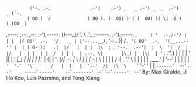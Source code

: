              ('-. .-.               .-')    .-') _   _ .-') _  _  .-')                  _ (`-.
            ( OO )  /              ( OO ). (  OO) ) ( (  OO) )( \( -O )                ( (OO  )
  ,----.    ,--. ,--. .-'),-----. (_)---\_)/     '._ \     .'_ ,------.  .-'),-----.  _.`     \
 '  .-./-') |  | |  |( OO'  .-.  '/    _ | |'--...__),`'--..._)|   /`. '( OO'  .-.  '(__...--''
 |  |_( O- )|   .|  |/   |  | |  |\  :` `. '--.  .--'|  |  \  '|  /  | |/   |  | |  | |  /  | |
 |  | .--, \|       |\_) |  |\|  | '..`''.)   |  |   |  |   ' ||  |_.' |\_) |  |\|  | |  |_.' |
(|  | '. (_/|  .-.  |  \ |  | |  |.-._)   \   |  |   |  |   / :|  .  '.'  \ |  | |  | |  .___.'
 |  '--'  | |  | |  |   `'  '-'  '\       /   |  |   |  '--'  /|  |\  \    `'  '-'  ' |  |
  `------'  `--' `--'     `-----'  `-----'    `--'   `-------' `--' '--'     `-----'  `--'
  By: Max Giraldo, Ji Ho Koo, Luis Pazmino, and Tong Xiang